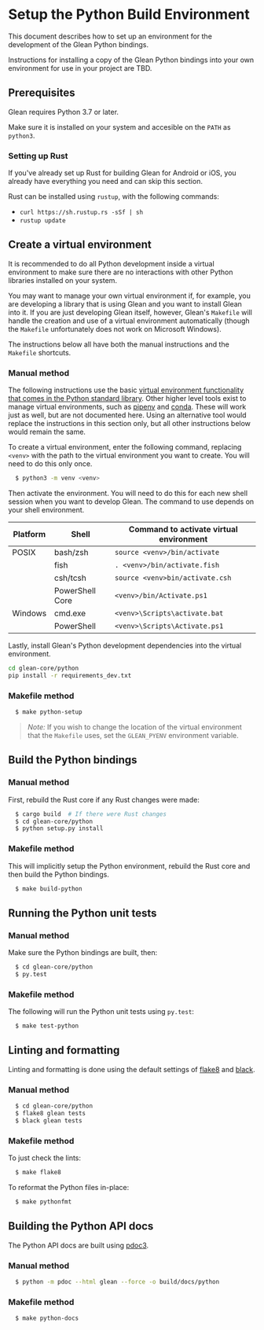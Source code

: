 # Setup the Python Build Environment

This document describes how to set up an environment for the development of the Glean Python bindings.

Instructions for installing a copy of the Glean Python bindings into your own environment for use in your project are TBD.

## Prerequisites

Glean requires Python 3.7 or later.

Make sure it is installed on your system and accesible on the `PATH` as `python3`.

### Setting up Rust

If you've already set up Rust for building Glean for Android or iOS, you already have everything you need and can skip this section.

Rust can be installed using `rustup`, with the following commands:

- `curl https://sh.rustup.rs -sSf | sh`
- `rustup update`

## Create a virtual environment

It is recommended to do all Python development inside a virtual environment to make sure there are no interactions with other Python libraries installed on your system. 

You may want to manage your own virtual environment if, for example, you are developing a library that is using Glean and you want to install Glean into it.  If you are just developing Glean itself, however, Glean's `Makefile` will handle the creation and use of a virtual environment automatically (though the `Makefile` unfortunately does not work on Microsoft Windows).

The instructions below all have both the manual instructions and the `Makefile` shortcuts.

### Manual method

The following instructions use the basic [virtual environment functionality that comes in the Python standard library](https://docs.python.org/3/library/venv.html). 
Other higher level tools exist to manage virtual environments, such as [pipenv](https://pipenv.kennethreitz.org/en/latest/) and [conda](https://docs.conda.io/en/latest/).
These will work just as well, but are not documented here.
Using an alternative tool would replace the instructions in this section only, but all other instructions below would remain the same.

To create a virtual environment, enter the following command, replacing `<venv>` with the path to the virtual environment you want to create.  You will need to do this only once.

```bash
  $ python3 -m venv <venv>
```

Then activate the environment. You will need to do this for each new shell session when you want to develop Glean.
The command to use depends on your shell environment.

| Platform | Shell           | Command to activate virtual environment |
|----------|-----------------|-----------------------------------------|
| POSIX    | bash/zsh        | `source <venv>/bin/activate`            |
|          | fish            | `. <venv>/bin/activate.fish`            |
|          | csh/tcsh        | `source <venv>bin/activate.csh`         |
|          | PowerShell Core | `<venv>/bin/Activate.ps1`               |
| Windows  | cmd.exe         | `<venv>\Scripts\activate.bat`            |
|          | PowerShell      | `<venv>\Scripts\Activate.ps1`            |

Lastly, install Glean's Python development dependencies into the virtual environment.

```bash
cd glean-core/python
pip install -r requirements_dev.txt
```

### Makefile method

```bash
  $ make python-setup
```

> *Note:* If you wish to change the location of the virtual environment that the `Makefile` uses, set the `GLEAN_PYENV` environment variable.

## Build the Python bindings

### Manual method

First, rebuild the Rust core if any Rust changes were made:

```bash
  $ cargo build  # If there were Rust changes
  $ cd glean-core/python
  $ python setup.py install
```

### Makefile method

This will implicitly setup the Python environment, rebuild the Rust core and then build the Python bindings.

```bash
  $ make build-python
```

## Running the Python unit tests

### Manual method

Make sure the Python bindings are built, then:

```bash
  $ cd glean-core/python
  $ py.test
```

### Makefile method

The following will run the Python unit tests using `py.test`:

```bash
  $ make test-python
```

## Linting and formatting

Linting and formatting is done using the default settings of [flake8](http://flake8.pycqa.org/en/latest/) and [black](https://black.readthedocs.io/en/stable/).

### Manual method

```bash
  $ cd glean-core/python
  $ flake8 glean tests
  $ black glean tests
```

### Makefile method

To just check the lints:

```bash
  $ make flake8
```

To reformat the Python files in-place:

```bash
  $ make pythonfmt
```

## Building the Python API docs

The Python API docs are built using [pdoc3](https://pdoc3.github.io/pdoc/).

### Manual method

```bash
  $ python -m pdoc --html glean --force -o build/docs/python
```

### Makefile method

```bash
  $ make python-docs
```
